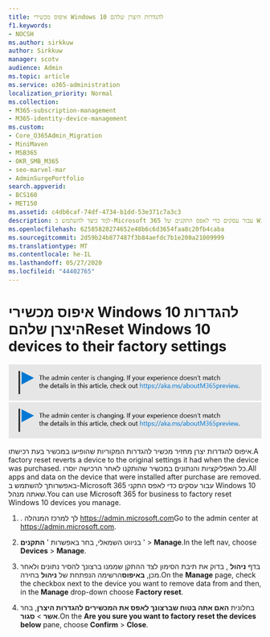 ```yaml
---
title: איפוס מכשירי Windows 10 להגדרות היצרן שלהם
f1.keywords:
- NOCSH
ms.author: sirkkuw
author: Sirkkuw
manager: scotv
audience: Admin
ms.topic: article
ms.service: o365-administration
localization_priority: Normal
ms.collection:
- M365-subscription-management
- M365-identity-device-management
ms.custom:
- Core_O365Admin_Migration
- MiniMaven
- MSB365
- OKR_SMB_M365
- seo-marvel-mar
- AdminSurgePortfolio
search.appverid:
- BCS160
- MET150
ms.assetid: c4db6caf-74df-4734-b1dd-53e371c7a3c3
description: למד כיצד להשתמש ב-Microsoft 365 עבור עסקים כדי לאפס התקנים של Windows 10 שאתה מנהל, ומחזיר אותם להגדרות המקוריות שלהם בקנייה.
ms.openlocfilehash: 62585828274652e48b6c6d3654faa8c20fb4caba
ms.sourcegitcommit: 2d59b24b877487f3b84aefdc7b1e200a21009999
ms.translationtype: MT
ms.contentlocale: he-IL
ms.lasthandoff: 05/27/2020
ms.locfileid: "44402765"
---
```

# <a name="reset-windows-10-devices-to-their-factory-settings"></a><span data-ttu-id="12788-103">איפוס מכשירי Windows 10 להגדרות היצרן שלהם</span><span class="sxs-lookup"><span data-stu-id="12788-103">Reset Windows 10 devices to their factory settings</span></span>

<span data-ttu-id="12788-104">[![תווית המיידעת אותך שמרכז הניהול משתנה ושניתן למצוא פרטים נוספים ב- aka.ms/aboutM365preview.](../media/m365admincenterchanging.png)](https://docs.microsoft.com/office365/admin/microsoft-365-admin-center-preview)</span><span class="sxs-lookup"><span data-stu-id="12788-104">[![Label to let you know the admin center is changing and you can find more details at aka.ms/aboutM365preview.](../media/m365admincenterchanging.png)](https://docs.microsoft.com/office365/admin/microsoft-365-admin-center-preview)</span></span>

<span data-ttu-id="12788-105">איפוס להגדרות יצרן מחזיר מכשיר להגדרות המקוריות שהופיעו במכשיר בעת רכישתו.</span><span class="sxs-lookup"><span data-stu-id="12788-105">A factory reset reverts a device to the original settings it had when the device was purchased.</span></span> <span data-ttu-id="12788-106">כל האפליקציות והנתונים במכשיר שהותקנו לאחר הרכישה יוסרו.</span><span class="sxs-lookup"><span data-stu-id="12788-106">All apps and data on the device that were installed after purchase are removed.</span></span> <span data-ttu-id="12788-107">באפשרותך להשתמש ב-Microsoft 365 עבור עסקים כדי לאפס התקני Windows 10 שאתה מנהל.</span><span class="sxs-lookup"><span data-stu-id="12788-107">You can use Microsoft 365 for business to factory reset Windows 10 devices you manage.</span></span>
  
1. <span data-ttu-id="12788-108">. לך למרכז המנהלה https://admin.microsoft.com</span><span class="sxs-lookup"><span data-stu-id="12788-108">Go to the admin center at <a href="https://go.microsoft.com/fwlink/p/?linkid=837890" target="_blank">https://admin.microsoft.com</a>.</span></span>
    
2. <span data-ttu-id="12788-109">בניווט השמאלי, בחר באפשרות ' **התקנים** ' \> **Manage**.</span><span class="sxs-lookup"><span data-stu-id="12788-109">In the left nav, choose **Devices** \> **Manage**.</span></span>

3. <span data-ttu-id="12788-110">בדף **ניהול** , בדוק את תיבת הסימון לצד ההתקן שממנו ברצונך להסיר נתונים ולאחר מכן, **באיפוס**הרשימה הנפתחת של **ניהול** בחירה.</span><span class="sxs-lookup"><span data-stu-id="12788-110">On the **Manage** page, check the checkbox next to the device you want to remove data from and then, in the **Manage** drop-down choose **Factory reset**.</span></span>
    
4. <span data-ttu-id="12788-111">בחלונית **האם אתה בטוח שברצונך לאפס את המכשירים להגדרות היצרן**, בחר **אשר** \> **סגור**.</span><span class="sxs-lookup"><span data-stu-id="12788-111">On the **Are you sure you want to factory reset the devices below** pane, choose **Confirm** \> **Close**.</span></span>
    
  

